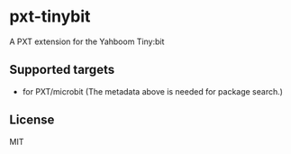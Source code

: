 # pxt-tinybit

A PXT extension for the Yahboom Tiny:bit

## Supported targets

* for PXT/microbit
(The metadata above is needed for package search.)

## License

MIT